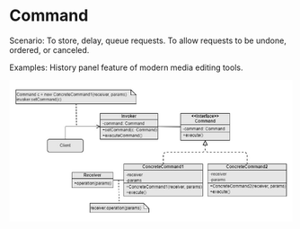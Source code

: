 Command
===

Scenario: To store, delay, queue requests. To allow requests to be undone, ordered, or canceled.

Examples: History panel feature of modern media editing tools.

![UML](UML.jpg)
